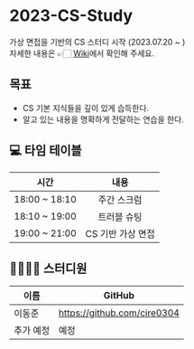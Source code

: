 # 2023-CS-Study

가상 면접을 기반의 CS 스터디 시작 (2023.07.20 ~ )  
자세한 내용은 👉🏻 [Wiki](https://github.com/CodeSquad-BE-Study/2023-CS-Study/wiki)에서 확인해 주세요.

## 목표
- CS 기본 지식들을 깊이 있게 습득한다.
- 알고 있는 내용을 명확하게 전달하는 연습을 한다.

## 💻 타임 테이블

|     시간      |             내용              |
| :-----------: | :---------------------------: |
| 18:00 ~ 18:10 | 주간 스크럼              |
| 18:10 ~ 19:00 |           트러블 슈팅           |
| 19:00 ~ 21:00 |       CS 기반 가상 면접        |   


## 👨‍👩‍👧‍👧 스터디원

| 이름 | GitHub | 
| --- | ------  | 
| 이동준 | https://github.com/cire0304 |
| 추가 예정 | 예정 |
